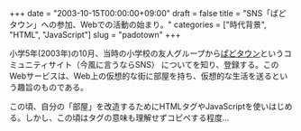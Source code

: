 +++
date = "2003-10-15T00:00:00+09:00"
draft = false
title = "SNS「ぱどタウン」への参加、Webでの活動の始まり。"
categories = ["時代背景", "HTML", "JavaScript"]
slug = "padotown"
+++

小学5年(2003年)の10月、当時の小学校の友人グループから[ぱどタウン](http://www.padotown.net/)というコミュニティサイト（今風に言うならSNS）
についてを知り、登録する。このWebサービスは、Web上の仮想的な街に部屋を持ち、仮想的な生活を送るという趣旨のものである。

この頃、自分の「部屋」を改造するためにHTMLタグやJavaScriptを使いはじめる。しかし、この頃はタグの意味も理解せずコピペする程度...
